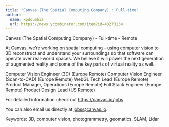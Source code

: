 ```yaml
---
title: "Canvas (The Spatial Computing Company) : Full-time"
author:
  name: kpdoumbia
  url: https://news.ycombinator.com/item?id=43273234
---
```

Canvas (The Spatial Computing Company) - Full-time - Remote

At Canvas, we’re working on spatial computing - using computer vision to 3D reconstruct and understand your surroundings so that software can operate over real-world spaces. We believe it will power the next generation of augmented reality and some of the key parts of virtual reality as well.

Computer Vision Engineer (3D) (Europe Remote)
Computer Vision Engineer (Scan-to-CAD) (Europe Remote)
WebGL Tech Lead (Europe Remote)
Product Manager, Operations (Europe Remote)
Full Stack Engineer (Europe Remote)
Product Design Lead (US Remote)

For detailed information check out <a href="https:&#x2F;&#x2F;canvas.io&#x2F;jobs" rel="nofollow">https:&#x2F;&#x2F;canvas.io&#x2F;jobs</a>.

You can also email us directly at jobs@canvas.io.

Keywords: 3D, computer vision, photogrammetry, geomatics, SLAM, Lidar
<JobApplication />
